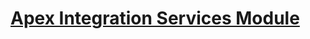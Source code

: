 # [Apex Integration Services Module](https://trailhead.salesforce.com/content/learn/modules/apex_integration_services?trailmix_creator_id=mikhailpantsevich&trailmix_slug=developer-beginner)

